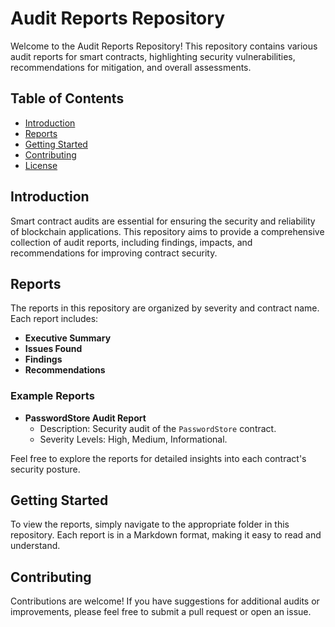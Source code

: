 # Audit Reports Repository

Welcome to the Audit Reports Repository! This repository contains various audit reports for smart contracts, highlighting security vulnerabilities, recommendations for mitigation, and overall assessments.

## Table of Contents

- [Introduction](#introduction)
- [Reports](#reports)
- [Getting Started](#getting-started)
- [Contributing](#contributing)
- [License](#license)

## Introduction

Smart contract audits are essential for ensuring the security and reliability of blockchain applications. This repository aims to provide a comprehensive collection of audit reports, including findings, impacts, and recommendations for improving contract security.

## Reports

The reports in this repository are organized by severity and contract name. Each report includes:

- **Executive Summary**
- **Issues Found**
- **Findings**
- **Recommendations**

### Example Reports

- **PasswordStore Audit Report**
  - Description: Security audit of the `PasswordStore` contract.
  - Severity Levels: High, Medium, Informational.
  
Feel free to explore the reports for detailed insights into each contract's security posture.

## Getting Started

To view the reports, simply navigate to the appropriate folder in this repository. Each report is in a Markdown format, making it easy to read and understand.

## Contributing

Contributions are welcome! If you have suggestions for additional audits or improvements, please feel free to submit a pull request or open an issue.


